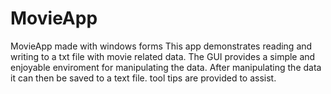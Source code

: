 # MovieApp
MovieApp made with windows forms
This app demonstrates reading and writing to a txt file with movie related data.
The GUI provides a simple and enjoyable enviroment for manipulating the data.
After manipulating the data it can then be saved to a text file.
tool tips are provided to assist.
